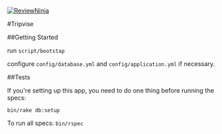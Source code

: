 [![ReviewNinja](http://app.review.ninja/assets/images/wereviewninja-32.png)](http://app.review.ninja/jaya-apps/tripvise)

#Tripvise

##Getting Started

run `script/bootstap`

configure `config/database.yml` and `config/application.yml` if necessary.

##Tests

If you're setting up this app, you need to do one thing before running the specs:

`bin/rake db:setup`

To run all specs:
`bin/rspec`
